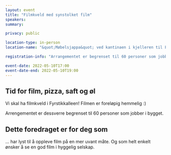 ```yaml
---
layout: event
title: "Filmkveld med synstolket film"
speakers:
summary:

privacy: public 

location-type: in-person
location-name: "&quot;Møbelsjappa&quot; ved kantinaen i kjelleren til Fyrstikkalléen 1"

registration-info: "Arrangementet er begrenset til 60 personer som jobber i Fyrstikkalléen 1. NAV-ansatte kan <a href='https://forms.office.com/r/rVG6LGC1Ub?lang=nb-NO'>melde seg på via Forms</a>.  Andre som jobber i bygget kan melde seg på via <a href='mailto:universell.utforming@nav.no?subject=&quot;Påmelding til filmkvelden&quot;'>epost</a>."   

event-date: 2022-05-10T17:00
event-date-end: 2022-05-10T19:00
---
```

## Tid for film, pizza, saft og øl
Vi skal ha filmkveld i Fyrstikkalleen! Filmen er foreløpig hemmelig :)

Arrengementet er dessverre begrenset til 60 personer som jobber i bygget.

## Dette foredraget er for deg som
... har lyst til å oppleve film på en mer uvant måte. Og som helt enkelt ønsker å se en god film i hyggelig selskap.


